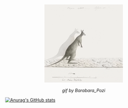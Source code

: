 <a href="https://giphy.com/channel/Barbara_Pozzi">
  <p align="center">
    <img src="https://github.com/puckfried/puckfried/blob/main/giphy.gif" width="50%" height="50%"></img>
  </p>
</a>
<p align="center"> 
  <i>gif by Barabara_Pozi</i>
</p>

[![Anurag's GitHub stats](https://github-readme-stats.vercel.app/api?username=puckfried)](https://github.com/anuraghazra/github-readme-stats)

